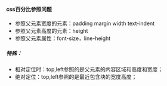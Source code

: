 #### css百分比参照问题
- 参照父元素宽度的元素：padding  margin  width  text-indent
- 参照父元素高度的元素：height
- 参照父元素属性：font-size，line-height

##### 特殊：
- 相对定位时：top,left参照的是父元素的内容区域和高度和宽度；
- 绝对定位：top,left参照的是最近包含块的宽度高度；